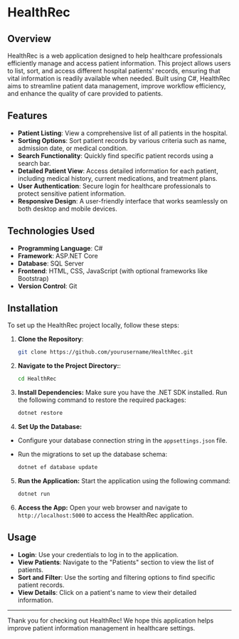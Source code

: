 # HealthRec

## Overview

HealthRec is a web application designed to help healthcare professionals efficiently manage and access patient information. This project allows users to list, sort, and access different hospital patients' records, ensuring that vital information is readily available when needed. Built using C#, HealthRec aims to streamline patient data management, improve workflow efficiency, and enhance the quality of care provided to patients.

## Features

- **Patient Listing**: View a comprehensive list of all patients in the hospital.
- **Sorting Options**: Sort patient records by various criteria such as name, admission date, or medical condition.
- **Search Functionality**: Quickly find specific patient records using a search bar.
- **Detailed Patient View**: Access detailed information for each patient, including medical history, current medications, and treatment plans.
- **User  Authentication**: Secure login for healthcare professionals to protect sensitive patient information.
- **Responsive Design**: A user-friendly interface that works seamlessly on both desktop and mobile devices.

## Technologies Used

- **Programming Language**: C#
- **Framework**: ASP.NET Core
- **Database**: SQL Server
- **Frontend**: HTML, CSS, JavaScript (with optional frameworks like Bootstrap)
- **Version Control**: Git

## Installation

To set up the HealthRec project locally, follow these steps:

1. **Clone the Repository**:
   ```bash
   git clone https://github.com/yourusername/HealthRec.git
2. **Navigate to the Project Directory:**:
   ```bash
   cd HealthRec
3. **Install Dependencies:** Make sure you have the .NET SDK installed. Run the following command to restore the required packages:

   ```bash
   dotnet restore
4. **Set Up the Database:**
- Configure your database connection string in the `appsettings.json` file.
- Run the migrations to set up the database schema:

   ```bash
   dotnet ef database update
5. **Run the Application:** Start the application using the following command:

   ```bash 
   dotnet run
6. **Access the App:** Open your web browser and navigate to `http://localhost:5000` to access the HealthRec application.

## Usage

- **Login**: Use your credentials to log in to the application.
- **View Patients**: Navigate to the "Patients" section to view the list of patients.
- **Sort and Filter**: Use the sorting and filtering options to find specific patient records.
- **View Details**: Click on a patient's name to view their detailed information.

---

Thank you for checking out HealthRec! We hope this application helps improve patient information management in healthcare settings.